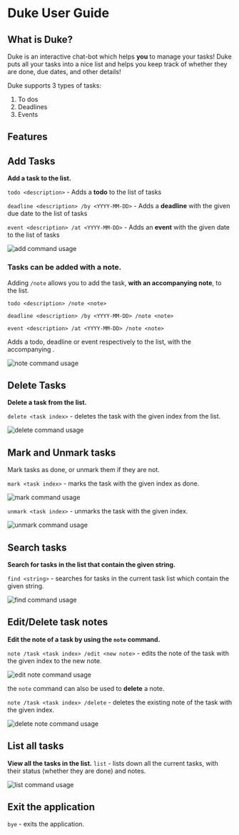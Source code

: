 # Duke User Guide

## What is Duke?
Duke is an interactive chat-bot which helps **you** to manage your tasks! Duke puts all your tasks into a nice list and
helps you keep track of whether they are done, due dates, and other details!

Duke supports 3 types of tasks:
1. To dos
2. Deadlines
3. Events

## Features

## Add Tasks

**Add a task to the list.**

``` todo <description> ``` - Adds a **todo** to the list of tasks

``` deadline <description> /by <YYYY-MM-DD> ``` - Adds a **deadline** with the given due date to the list of tasks

``` event <description> /at <YYYY-MM-DD> ``` - Adds an **event** with the given date to the list of tasks

![`add` command usage](src/main/resources/images/todo_deadline_ss.png)

### Tasks can be added with a note.
Adding ```/note``` allows you to add the task, **with an accompanying note**, to the list.

``` todo <description> /note <note> ```

``` deadline <description> /by <YYYY-MM-DD> /note <note> ```

``` event <description> /at <YYYY-MM-DD> /note <note> ```

Adds a todo, deadline or event respectively to the list, with the accompanying <note>.

![`note` command usage](src/main/resources/images/event_note_ss.png)

## Delete Tasks

**Delete a task from the list.**

``` delete <task index> ``` - deletes the task with the given index from the list.

![`delete` command usage](src/main/resources/images/delete_ss.png)

## Mark and Unmark tasks
Mark tasks as done, or unmark them if they are not.

``` mark <task index> ``` - marks the task with the given index as done.

![`mark` command usage](src/main/resources/images/mark_ss.png)

``` unmark <task index> ``` - unmarks the task with the given index.

![`unmark` command usage](src/main/resources/images/unmark_ss.png)

## Search tasks
**Search for tasks in the list that contain the given string.**

``` find <string> ``` - searches for tasks in the current task list which contain the given string.

![`find` command usage](src/main/resources/images/find_ss.png)

## Edit/Delete task notes
**Edit the note of a task by using the ``` note ``` command.**

``` note /task <task index> /edit <new note> ``` - edits the note of the task with the given index to the new note.

![`edit note` command usage](src/main/resources/images/edit_note_ss.png)

the ``` note ``` command can also be used to **delete** a note.

``` note /task <task index> /delete ``` - deletes the existing note of the task with the given index.

![`delete note` command usage](src/main/resources/images/delete_note_ss.png)

## List all tasks
**View all the tasks in the list.**
``` list ``` - lists down all the current tasks, with their status (whether they are done) and notes.

![`list` command usage](src/main/resources/images/list_ss.png)

## Exit the application
``` bye ``` - exits the application.
